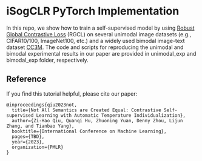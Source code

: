 # iSogCLR PyTorch Implementation

In this repo, we show how to train a self-supervised model by using [Robust Global Contrastive Loss]() (RGCL) on several unimodal image datasets (e.g., CIFAR10/100, ImageNet100, etc.) and a widely used bimodal image-text dataset [CC3M](https://ai.google.com/research/ConceptualCaptions/download). The code and scripts for reproducing the unimodal and bimodal experimental results in our paper are provided in unimodal_exp and bimodal_exp folder, respectively.

## Reference
If you find this tutorial helpful, please cite our paper:
```
@inproceedings{qiu2023not,
  title={Not All Semantics are Created Equal: Contrastive Self-supervised Learning with Automatic Temperature Individualization},
  author={Zi-Hao Qiu, Quanqi Hu, Zhuoning Yuan, Denny Zhou, Lijun Zhang, and Tianbao Yang},
  booktitle={International Conference on Machine Learning},
  pages={TBD},
  year={2023},
  organization={PMLR}
}
```

